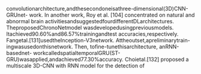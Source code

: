 convolutionarchitecture,andthesecondoneisathree-dimensional(3D)CNN-GRUnet-
work. In another work, Roy et al. [104] concentrated on natural and abnormal brain
activitiesandsuggestedfourdifferentDLarchitectures. TheproposedChronoNetmodel
wasdevelopedusingpreviousmodels. Itachieved90.60%and86.57%trainingandtest
accuracies,respectively.
Fangetal.[131]usedtheInception-V3network. Attheoutset,apreliminarytrain-
ingwasusedonthisnetwork. Then, tofine-tunethisarchitecture, anRNN-basednet-
workcalledspatialtemporalGRU(ST-GRU)wasapplied,andachieved77.30%accuracy.
Choietal.[132] proposed a multiscale 3D-CNN with RNN model for the detection of